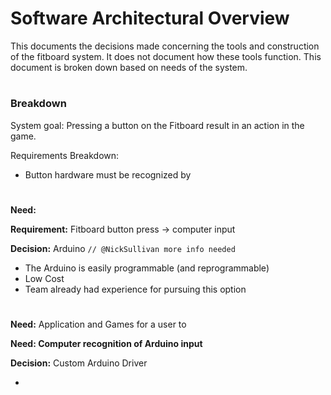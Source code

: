 # Software Architectural Overview

This documents the decisions made concerning the tools and construction of the fitboard system. It does not document how these tools
function. This document is broken down based on needs of the system.

#

### Breakdown

System goal: Pressing a button on the Fitboard result in an action in the game.

Requirements Breakdown:

- Button hardware must be recognized by 

#

**Need:** 

**Requirement:** Fitboard button press -> computer input

**Decision:** Arduino `// @NickSullivan more info needed`

- The Arduino is easily programmable (and reprogrammable)
- Low Cost
- Team already had experience for pursuing this option

#

**Need:** Application and Games for a user to 

**Need: Computer recognition of Arduino input**

**Decision:** Custom Arduino Driver

- 
